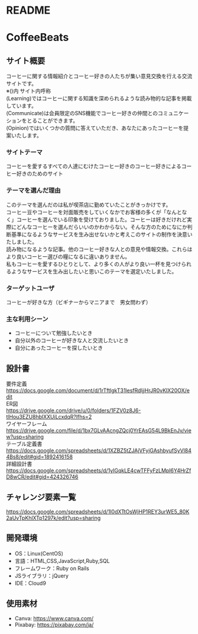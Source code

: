 # README

# CoffeeBeats

## サイト概要
コーヒーに関する情報紹介とコーヒー好きの人たちが集い意見交換を行える交流サイトです。<br>
※()内 サイト内呼称<br>
(Learning)ではコーヒーに関する知識を深められるような読み物的な記事を掲載しています。<br>
(Communicate)は会員限定のSNS機能でコーヒー好きの仲間とのコミュニケーションをとることができます。<br>
(Opinion)ではいくつかの質問に答えていただき、あなたにあったコーヒーを提案いたします。

### サイトテーマ
コーヒーを愛するすべての人達にむけたコーヒー好きのコーヒー好きによるコーヒー好きのためのサイト

### テーマを選んだ理由
このテーマを選んだのは私が喫茶店に勤めていたことがきっかけです。<br>
コーヒー豆やコーヒーを対面販売をしていくなかでお客様の多くが「なんとなく」コーヒーを選んでいる印象を受けておりました。コーヒーは好きだけれど実際にどんなコーヒーを選んだらいいのかわからない。そんな方のためになにか判断基準になるようなサービスを生み出せないかと考えこのサイトの制作を決意いたしました。<br>
読み物になるような記事。他のコーヒー好きな人との意見や情報交換。これらはより良いコーヒー選びの糧になるに違いありません。<br>
私もコーヒーを愛するひとりとして、より多くの人がより良い一杯を見つけられるようなサービスを生み出したいと思いこのテーマを選定いたしました。

### ターゲットユーザ
コーヒーが好きな方（ビギナーからマニアまで　男女問わず）

### 主な利用シーン
- コーヒーについて勉強したいとき
- 自分以外のコーヒーが好きな人と交流したいとき
- 自分にあったコーヒーを探したいとき

## 設計書
要件定義<br>
https://docs.google.com/document/d/1rTftlgkT31lesfRdljjHrJR0vKIX20OX/edit  <br>
ER図<br>
https://drive.google.com/drive/u/0/folders/1FZV0z8J6-tlHou3EZU8hblXXUiLcxdqR?lfhs=2  <br>
ワイヤーフレーム<br>
https://drive.google.com/file/d/1bx7GLvAAcngZQcj0YrEAsG54L9BkEnJv/view?usp=sharing  <br>
テーブル定義書<br>
https://docs.google.com/spreadsheets/d/1XZBZ5tZJAjVFyjGAshbyufSyVl844Bs8/edit#gid=1892416158  <br>
詳細設計書<br>
https://docs.google.com/spreadsheets/d/1yIGqkLE4cwTFFyFzLMpI6Y4HrZfD8wCR/edit#gid=424326746<br>

## チャレンジ要素一覧
https://docs.google.com/spreadsheets/d/1I0dXTtOsWjHP1REY3urWE5_80K2aUvTpKhlXTp1297k/edit?usp=sharing

## 開発環境
- OS：Linux(CentOS)
- 言語：HTML,CSS,JavaScript,Ruby,SQL
- フレームワーク：Ruby on Rails
- JSライブラリ：jQuery
- IDE：Cloud9

## 使用素材
- Canva: https://www.canva.com/
- Pixabay: https://pixabay.com/ja/

